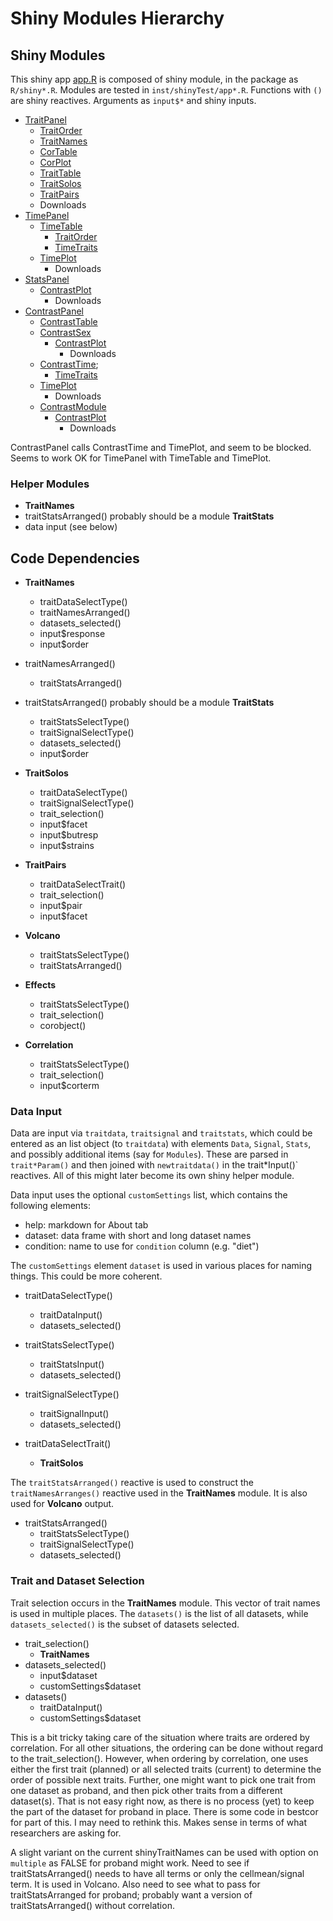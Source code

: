# Shiny Modules Hierarchy

## Shiny Modules

This shiny app [app.R](app.R) is composed of shiny module, in the package as `R/shiny*.R`.
Modules are tested in `inst/shinyTest/app*.R`.
Functions with `()` are shiny reactives.
Arguments as `input$*` and shiny inputs.

- [TraitPanel](appTraitPanel.R)
  - [TraitOrder](appTraitOrder.R)
  - [TraitNames](appTraitNames.R)
  - [CorTable](appCorTable.R)
  - [CorPlot](appCorPlot.R)
  - [TraitTable](appTraitTableNames.R)
  - [TraitSolos](appTraitSolosNames.R)
  - [TraitPairs](appTraitPairsNames.R)
  - Downloads
- [TimePanel](appTraitPanel.R)
  - [TimeTable](appTimeTable.R)
    - [TraitOrder](appTraitOrder.R)
    - [TimeTraits](appTimeTraits.R)
  - [TimePlot](appTimePlot.R)
    - Downloads
- [StatsPanel](appStatsPanel.R)
  - [ContrastPlot](appContrastPlot.R)
    - Downloads
- [ContrastPanel](appContrastPanel.R)
  - [ContrastTable](appContrastTable.R)
  - [ContrastSex](appContrastSex.R)
    - [ContrastPlot](appContrastPlot.R)
      - Downloads
  - [ContrastTime](appContrastTime.R);
    - [TimeTraits](appTimeTraits.R)
  - [TimePlot](appTimePlot.R)
    - Downloads
  - [ContrastModule](appContrastModule.R)
    - [ContrastPlot](appContrastPlot.R)
      - Downloads
      
ContrastPanel calls ContrastTime and TimePlot, and seem to be blocked.
Seems to work OK for TimePanel with TimeTable and TimePlot.

### Helper Modules

- **TraitNames**
- traitStatsArranged() probably should be a module **TraitStats**
- data input (see below)

## Code Dependencies

- **TraitNames**
  + traitDataSelectType()
  + traitNamesArranged()
  + datasets_selected()
  + input$response
  + input$order
- traitNamesArranged()
  + traitStatsArranged()

- traitStatsArranged() probably should be a module **TraitStats**
  + traitStatsSelectType()
  + traitSignalSelectType()
  + datasets_selected()
  + input$order

- **TraitSolos**
  + traitDataSelectType()
  + traitSignalSelectType()
  + trait_selection()
  + input$facet
  + input$butresp
  + input$strains

- **TraitPairs**
  + traitDataSelectTrait()
  + trait_selection()
  + input$pair
  + input$facet

- **Volcano**
  + traitStatsSelectType()
  + traitStatsArranged()

- **Effects**
  + traitStatsSelectType()
  + trait_selection()
  + corobject()
  
- **Correlation**
  + traitStatsSelectType()
  + trait_selection()
  + input$corterm

### Data Input

Data are input via `traitdata`, `traitsignal` and `traitstats`, which
could be entered as an list object (to `traitdata`) with elements
`Data`, `Signal`, `Stats`, and possibly additional items (say for `Modules`).
These are parsed in `trait*Param()` and then joined with `newtraitdata()`
in the trait*Input()` reactives. 
All of this might later become its own shiny helper module.

Data input uses the optional `customSettings` list,
which contains the following elements:

- help: markdown for About tab
- dataset: data frame with short and long dataset names
- condition: name to use for `condition` column (e.g. "diet")

The `customSettings` element `dataset` is used in various places
for naming things. This could be more coherent.

- traitDataSelectType()
  + traitDataInput()
  + datasets_selected()
- traitStatsSelectType()
  + traitStatsInput()
  + datasets_selected()
- traitSignalSelectType()
  + traitSignalInput()
  + datasets_selected()

- traitDataSelectTrait()
  + **TraitSolos**
  
The `traitStatsArranged()` reactive is used to construct the
`traitNamesArranges()` reactive used in the **TraitNames** module.
It is also used for **Volcano** output.

- traitStatsArranged()
  + traitStatsSelectType()
  + traitSignalSelectType()
  + datasets_selected()
  
### Trait and Dataset Selection

Trait selection occurs in the **TraitNames** module.
This vector of trait names is used in multiple places.
The `datasets()` is the list of all datasets, while
`datasets_selected()` is the subset of datasets selected.
  
- trait_selection()
  + **TraitNames**
- datasets_selected()
  + input$dataset
  + customSettings$dataset
- datasets()
  + traitDataInput()
  + customSettings$dataset

This is a bit tricky taking care of the situation where
traits are ordered by correlation. For all other situations,
the ordering can be done without regard to the trait_selection().
However, when ordering by correlation, one uses either the first trait (planned)
or all selected traits (current) to determine the order of possible next
traits. Further, one might want to pick one trait from one dataset as
proband, and then pick other traits from a different dataset(s).
That is not easy right now, as there is no process (yet) to keep the
part of the dataset for proband in place. There is some code in bestcor
for part of this. I may need to rethink this. Makes sense in terms of what
researchers are asking for.

A slight variant on the current shinyTraitNames can be used with option
on `multiple` as FALSE for proband might work.
Need to see if traitStatsArranged() needs to have all terms or only
the cellmean/signal term. It is used in Volcano.
Also need to see what to pass for traitStatsArranged for proband;
probably want a version of traitStatsArranged() without correlation.